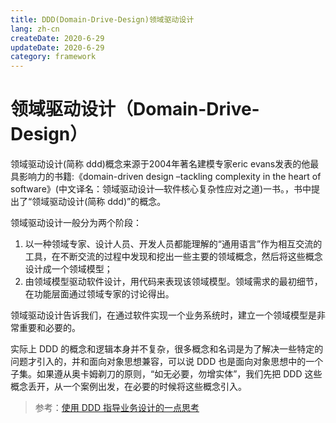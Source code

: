 ```yaml
---
title: DDD(Domain-Drive-Design)领域驱动设计
lang: zh-cn
createDate: 2020-6-29
updateDate: 2020-6-29
category: framework
---
```


# 领域驱动设计（Domain-Drive-Design） 

领域驱动设计(简称 ddd)概念来源于2004年著名建模专家eric evans发表的他最具影响力的书籍:《domain-driven design –tackling complexity in the heart of software》(中文译名：领域驱动设计—软件核心复杂性应对之道)一书。，书中提出了“领域驱动设计(简称 ddd)”的概念。

 领域驱动设计一般分为两个阶段：

1. 以一种领域专家、设计人员、开发人员都能理解的“通用语言”作为相互交流的工具，在不断交流的过程中发现和挖出一些主要的领域概念，然后将这些概念设计成一个领域模型；
2. 由领域模型驱动软件设计，用代码来表现该领域模型。领域需求的最初细节，在功能层面通过领域专家的讨论得出。

领域驱动设计告诉我们，在通过软件实现一个业务系统时，建立一个领域模型是非常重要和必要的。

实际上 DDD 的概念和逻辑本身并不复杂，很多概念和名词是为了解决一些特定的问题才引入的，并和面向对象思想兼容，可以说 DDD 也是面向对象思想中的一个子集。如果遵从奥卡姆剃刀的原则，“如无必要，勿增实体”，我们先把 DDD 这些概念丢开，从一个案例出发，在必要的时候将这些概念引入。

> 参考：[使用 DDD 指导业务设计的一点思考](https://zhuanlan.zhihu.com/p/98420317)

